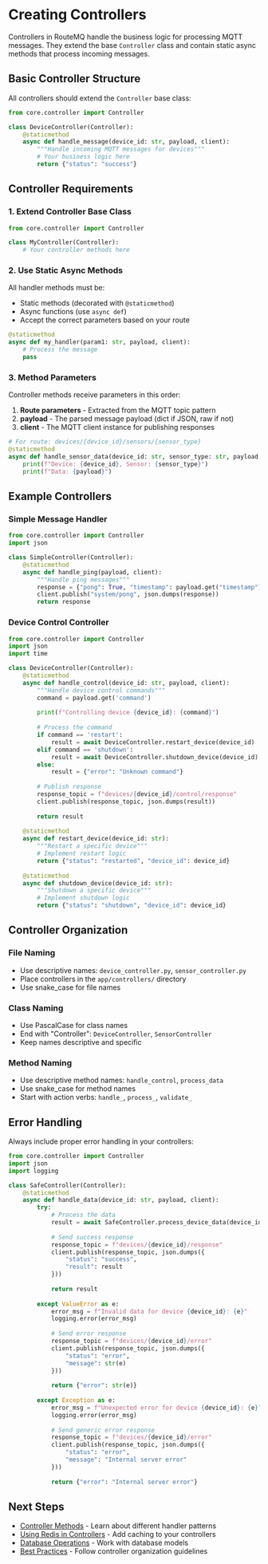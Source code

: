 # Creating Controllers

Controllers in RouteMQ handle the business logic for processing MQTT messages. They extend the base `Controller` class and contain static async methods that process incoming messages.

## Basic Controller Structure

All controllers should extend the `Controller` base class:

```python
from core.controller import Controller

class DeviceController(Controller):
    @staticmethod
    async def handle_message(device_id: str, payload, client):
        """Handle incoming MQTT messages for devices"""
        # Your business logic here
        return {"status": "success"}
```

## Controller Requirements

### 1. Extend Controller Base Class

```python
from core.controller import Controller

class MyController(Controller):
    # Your controller methods here
```

### 2. Use Static Async Methods

All handler methods must be:
- Static methods (decorated with `@staticmethod`)
- Async functions (use `async def`)
- Accept the correct parameters based on your route

```python
@staticmethod
async def my_handler(param1: str, payload, client):
    # Process the message
    pass
```

### 3. Method Parameters

Controller methods receive parameters in this order:
1. **Route parameters** - Extracted from the MQTT topic pattern
2. **payload** - The parsed message payload (dict if JSON, raw if not)
3. **client** - The MQTT client instance for publishing responses

```python
# For route: devices/{device_id}/sensors/{sensor_type}
@staticmethod
async def handle_sensor_data(device_id: str, sensor_type: str, payload, client):
    print(f"Device: {device_id}, Sensor: {sensor_type}")
    print(f"Data: {payload}")
```

## Example Controllers

### Simple Message Handler

```python
from core.controller import Controller
import json

class SimpleController(Controller):
    @staticmethod
    async def handle_ping(payload, client):
        """Handle ping messages"""
        response = {"pong": True, "timestamp": payload.get("timestamp")}
        client.publish("system/pong", json.dumps(response))
        return response
```

### Device Control Controller

```python
from core.controller import Controller
import json
import time

class DeviceController(Controller):
    @staticmethod
    async def handle_control(device_id: str, payload, client):
        """Handle device control commands"""
        command = payload.get('command')
        
        print(f"Controlling device {device_id}: {command}")
        
        # Process the command
        if command == 'restart':
            result = await DeviceController.restart_device(device_id)
        elif command == 'shutdown':
            result = await DeviceController.shutdown_device(device_id)
        else:
            result = {"error": "Unknown command"}
        
        # Publish response
        response_topic = f"devices/{device_id}/control/response"
        client.publish(response_topic, json.dumps(result))
        
        return result
    
    @staticmethod
    async def restart_device(device_id: str):
        """Restart a specific device"""
        # Implement restart logic
        return {"status": "restarted", "device_id": device_id}
    
    @staticmethod
    async def shutdown_device(device_id: str):
        """Shutdown a specific device"""
        # Implement shutdown logic
        return {"status": "shutdown", "device_id": device_id}
```

## Controller Organization

### File Naming

- Use descriptive names: `device_controller.py`, `sensor_controller.py`
- Place controllers in the `app/controllers/` directory
- Use snake_case for file names

### Class Naming

- Use PascalCase for class names
- End with "Controller": `DeviceController`, `SensorController`
- Keep names descriptive and specific

### Method Naming

- Use descriptive method names: `handle_control`, `process_data`
- Use snake_case for method names
- Start with action verbs: `handle_`, `process_`, `validate_`

## Error Handling

Always include proper error handling in your controllers:

```python
from core.controller import Controller
import json
import logging

class SafeController(Controller):
    @staticmethod
    async def handle_data(device_id: str, payload, client):
        try:
            # Process the data
            result = await SafeController.process_device_data(device_id, payload)
            
            # Send success response
            response_topic = f"devices/{device_id}/response"
            client.publish(response_topic, json.dumps({
                "status": "success",
                "result": result
            }))
            
            return result
            
        except ValueError as e:
            error_msg = f"Invalid data for device {device_id}: {e}"
            logging.error(error_msg)
            
            # Send error response
            response_topic = f"devices/{device_id}/error"
            client.publish(response_topic, json.dumps({
                "status": "error",
                "message": str(e)
            }))
            
            return {"error": str(e)}
        
        except Exception as e:
            error_msg = f"Unexpected error for device {device_id}: {e}"
            logging.error(error_msg)
            
            # Send generic error response
            response_topic = f"devices/{device_id}/error"
            client.publish(response_topic, json.dumps({
                "status": "error",
                "message": "Internal server error"
            }))
            
            return {"error": "Internal server error"}
```

## Next Steps

- [Controller Methods](controller-methods.md) - Learn about different handler patterns
- [Using Redis in Controllers](redis-integration.md) - Add caching to your controllers
- [Database Operations](database-operations.md) - Work with database models
- [Best Practices](best-practices.md) - Follow controller organization guidelines
